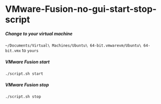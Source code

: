 VMware-Fusion-no-gui-start-stop-script
======================================

##### Change to your virtual machine #####
`~/Documents/Virtual\ Machines/Ubuntu\ 64-bit.vmwarevm/Ubuntu\ 64-bit.vmx`
to 
`yours`

##### VMware Fusion start #####
`./script.sh start`

##### VMware Fusion stop #####
`./script.sh stop`
